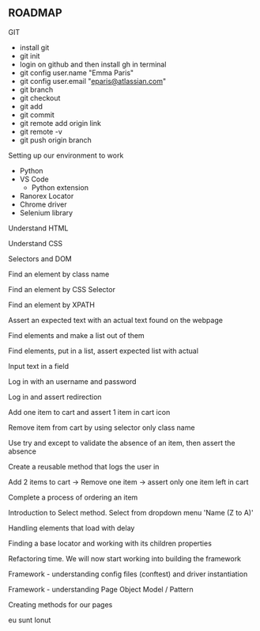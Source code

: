 ## ROADMAP 

GIT 
 - install git 
 - git init
 - login on github and then install gh in terminal
  - git config user.name "Emma Paris"
  - git config user.email "eparis@atlassian.com"
 - git branch
 - git checkout
 - git add
 - git commit
 - git remote add origin link
 - git remote -v
 - git push origin branch

Setting up our environment to work
 - Python
 - VS Code
   - Python extension
 - Ranorex Locator
 - Chrome driver
 - Selenium library

Understand HTML 

Understand CSS

Selectors and DOM

Find an element by class name

Find an element by CSS Selector

Find an element by XPATH

Assert an expected text with an actual text found on the webpage

Find elements and make a list out of them

Find elements, put in a list, assert expected list with actual

Input text in a field

Log in with an username and password

Log in and assert redirection

Add one item to cart and assert 1 item in cart icon

Remove item from cart by using selector only class name

Use try and except to validate the absence of an item, then assert the absence

Create a reusable method that logs the user in

Add 2 items to cart -> Remove one item -> assert only one item left in cart

Complete a process of ordering an item

Introduction to Select method. Select from dropdown menu 'Name (Z to A)'

Handling elements that load with delay

Finding a base locator and working with its children properties

Refactoring time. We will now start working into building the framework

Framework - understanding config files (conftest) and driver instantiation

Framework - understanding Page Object Model / Pattern

Creating methods for our pages



eu sunt Ionut

